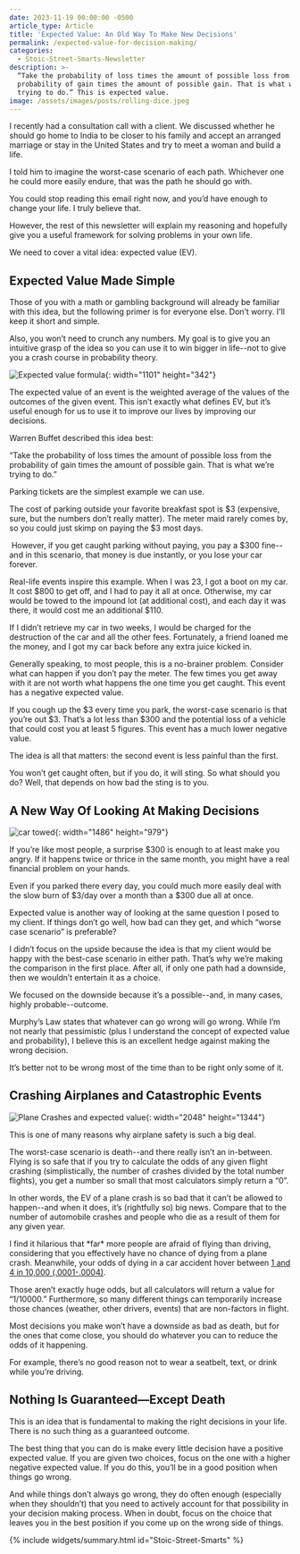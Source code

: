 ```yaml
---
date: 2023-11-19 00:00:00 -0500
article_type: Article
title: 'Expected Value: An Old Way To Make New Decisions'
permalink: /expected-value-for-decision-making/
categories:
  - Stoic-Street-Smarts-Newsletter
description: >-
  “Take the probability of loss times the amount of possible loss from the
  probability of gain times the amount of possible gain. That is what we’re
  trying to do.” This is expected value. 
image: /assets/images/posts/rolling-dice.jpeg
---
```

I recently had a consultation call with a client. We discussed whether he should go home to India to be closer to his family and accept an arranged marriage or stay in the United States and try to meet a woman and build a life.

I told him to imagine the worst-case scenario of each path. Whichever one he could more easily endure, that was the path he should go with.

You could stop reading this email right now, and you’d have enough to change your life. I truly believe that.

However, the rest of this newsletter will explain my reasoning and hopefully give you a useful framework for solving problems in your own life.

We need to cover a vital idea: expected value (EV).

## Expected Value Made Simple

Those of you with a math or gambling background will already be familiar with this idea, but the following primer is for everyone else. Don’t worry. I'll keep it short and simple.

Also, you won’t need to crunch any numbers. My goal is to give you an intuitive grasp of the idea so you can use it to win bigger in life--not to give you a crash course in probability theory.

![Expected value formula](/assets/images/posts/expectedvaluecalculator-96.png "You won't need to know this, but here is the Expected Value formula if you're curious"){: width="1101" height="342"}

The expected value of an event is the weighted average of the values of the outcomes of the given event. This isn’t exactly what defines EV, but it’s useful enough for us to use it to improve our lives by improving our decisions.

Warren Buffet described this idea best:

“Take the probability of loss times the amount of possible loss from the probability of gain times the amount of possible gain. That is what we’re trying to do.”

Parking tickets are the simplest example we can use.

The cost of parking outside your favorite breakfast spot is $3 (expensive, sure, but the numbers don’t really matter). The meter maid rarely comes by, so you could just skimp on paying the $3 most days.

&nbsp;However, if you get caught parking without paying, you pay a $300 fine--and in this scenario, that money is due instantly, or you lose your car forever.

Real-life events inspire this example. When I was 23, I got a boot on my car. It cost $800 to get off, and I had to pay it all at once. Otherwise, my car would be towed to the impound lot (at additional cost), and each day it was there, it would cost me an additional $110.&nbsp;

If I didn’t retrieve my car in two weeks, I would be charged for the destruction of the car and all the other fees. Fortunately, a friend loaned me the money, and I got my car back before any extra juice kicked in.

Generally speaking, to most people, this is a no-brainer problem. Consider what can happen if you don’t pay the meter. The few times you get away with it are not worth what happens the one time you get caught. This event has a negative expected value.

If you cough up the $3 every time you park, the worst-case scenario is that you’re out $3. That’s a lot less than $300 and the potential loss of a vehicle that could cost you at least 5 figures. This event has a much lower negative value.

The idea is all that matters: the second event is less painful than the first.

You won’t get caught often, but if you do, it will sting. So what should you do? Well, that depends on how bad the sting is to you.

## A New Way Of Looking At Making Decisions

![car towed](/assets/images/posts/car-towed.jpeg "Should have paid the meter"){: width="1486" height="979"}

If you’re like most people, a surprise $300 is enough to at least make you angry. If it happens twice or thrice in the same month, you might have a real financial problem on your hands.

Even if you parked there every day, you could much more easily deal with the slow burn of $3/day over a month than a $300 due all at once.

Expected value is another way of looking at the same question I posed to my client. If things don’t go well, how bad can they get, and which “worse case scenario” is preferable?

I didn’t focus on the upside because the idea is that my client would be happy with the best-case scenario in either path. That’s why we’re making the comparison in the first place. After all, if only one path had a downside, then we wouldn’t entertain it as a choice.

We focused on the downside because it’s a possible--and, in many cases, highly probable--outcome.

Murphy’s Law states that whatever can go wrong will go wrong. While I’m not nearly that pessimistic (plus I understand the concept of expected value and probability), I believe this is an excellent hedge against making the wrong decision.

It’s better not to be wrong most of the time than to be right only some of it.

## Crashing Airplanes and Catastrophic Events

![Plane Crashes and expected value](/assets/images/posts/plane-crash.webp "Plane Crashes and expected value"){: width="2048" height="1344"}

This is one of many reasons why airplane safety is such a big deal.

The worst-case scenario is death--and there really isn’t an in-between. Flying is so safe that if you try to calculate the odds of any given flight crashing (simplistically, the number of crashes divided by the total number flights), you get a number so small that most calculators simply return a “0”.

In other words, the EV of a plane crash is so bad that it can’t be allowed to happen--and when it does, it’s (rightfully so) big news. Compare that to the number of automobile crashes and people who die as a result of them for any given year.

I find it hilarious that \*far\* more people are afraid of flying than driving, considering that you effectively have no chance of dying from a plane crash. Meanwhile, your odds of dying in a car accident hover between [1 and 4 in 10,000 (.0001-.0004)](https://injuryfacts.nsc.org/motor-vehicle/historical-fatality-trends/deaths-and-rates/#:~:text=The%20population%20motor%2Dvehicle%20death,vehicles%2C%20a%2096%25%20improvement.).&nbsp;

Those aren’t exactly huge odds, but all calculators will return a value for “1/10000.” Furthermore, so many different things can temporarily increase those chances (weather, other drivers, events) that are non-factors in flight.

Most decisions you make won’t have a downside as bad as death, but for the ones that come close, you should do whatever you can to reduce the odds of it happening.

For example, there’s no good reason not to wear a seatbelt, text, or drink while you’re driving.

## Nothing Is Guaranteed—Except Death

This is an idea that is fundamental to making the right decisions in your life. There is no such thing as a guaranteed outcome.

The best thing that you can do is make every little decision have a positive expected value. If you are given two choices, focus on the one with a higher negative expected value. If you do this, you’ll be in a good position when things go wrong.

And while things don’t always go wrong, they do often enough (especially when they shouldn’t) that you need to actively account for that possibility in your decision making process. When in doubt, focus on the choice that leaves you in the best position if you come up on the wrong side of things.

{% include widgets/summary.html id="Stoic-Street-Smarts" %}